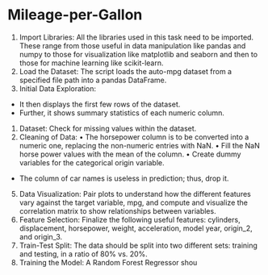 # Mileage-per-Gallon
1. Import Libraries: All the libraries used in this task need to be imported. These range from those useful in
data manipulation like pandas and numpy to those for visualization like matplotlib and seaborn and then to
those for machine learning like scikit-learn.
2. Load the Dataset: The script loads the auto-mpg dataset from a specified file path into a pandas DataFrame.
3. Initial Data Exploration:
 - It then displays the first few rows of the dataset.
 - Further, it shows summary statistics of each numeric column.
1. Dataset: Check for missing values within the dataset.
4. Cleaning of Data:
 • The horsepower column is to be converted into a numeric one, replacing the non-numeric entries with
NaN.
 • Fill the NaN horse power values with the mean of the column.
 • Create dummy variables for the categorical origin variable.
- The column of car names is useless in prediction; thus, drop it.
5. Data Visualization:
Pair plots to understand how the different features vary against the target variable, mpg, and compute and
visualize the correlation matrix to show relationships between variables.
6. Feature Selection: Finalize the following useful features: cylinders, displacement, horsepower, weight,
acceleration, model year, origin_2, and origin_3.
7. Train-Test Split: The data should be split into two different sets: training and testing, in a ratio of 80% vs.
20%.
8. Training the Model: A Random Forest Regressor shou
